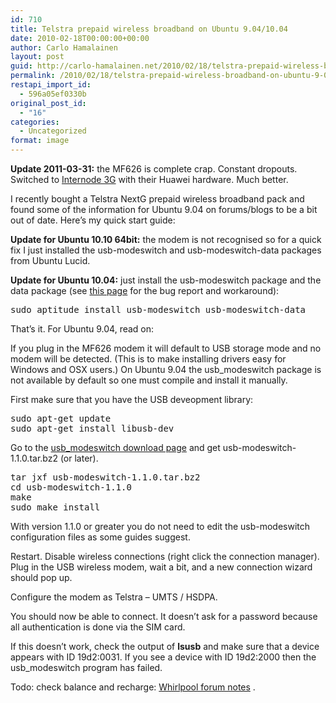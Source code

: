 ```yaml
---
id: 710
title: Telstra prepaid wireless broadband on Ubuntu 9.04/10.04
date: 2010-02-18T00:00:00+00:00
author: Carlo Hamalainen
layout: post
guid: http://carlo-hamalainen.net/2010/02/18/telstra-prepaid-wireless-broadband-on-ubuntu-9-0410-04/
permalink: /2010/02/18/telstra-prepaid-wireless-broadband-on-ubuntu-9-0410-04/
restapi_import_id:
  - 596a05ef0330b
original_post_id:
  - "16"
categories:
  - Uncategorized
format: image
---
```

**Update 2011-03-31:** the MF626 is complete crap. Constant dropouts. Switched to [Internode 3G](http://www.internode.on.net/residential/wireless_broadband/nodemobile_data/) with their Huawei hardware. Much better.

I recently bought a Telstra NextG prepaid wireless broadband pack and found some of the information for Ubuntu 9.04 on forums/blogs to be a bit out of date. Here&#8217;s my quick start guide:

**Update for Ubuntu 10.10 64bit:** the modem is not recognised so for a quick fix I just installed the usb-modeswitch and usb-modeswitch-data packages from Ubuntu Lucid.

**Update for Ubuntu 10.04:** just install the usb-modeswitch package and the data package (see [this page](https://bugs.launchpad.net/ubuntu/+source/linux/+bug/546728) for the bug report and workaround):

<pre>sudo aptitude install usb-modeswitch usb-modeswitch-data
</pre>

That&#8217;s it. For Ubuntu 9.04, read on:

If you plug in the MF626 modem it will default to USB storage mode and no modem will be detected. (This is to make installing drivers easy for Windows and OSX users.) On Ubuntu 9.04 the usb_modeswitch package is not available by default so one must compile and install it manually.

First make sure that you have the USB deveopment library:

<pre>sudo apt-get update
sudo apt-get install libusb-dev
</pre>

Go to the [usb_modeswitch download page](http://www.draisberghof.de/usb_modeswitch/#download) and get usb-modeswitch-1.1.0.tar.bz2 (or later).

<pre>tar jxf usb-modeswitch-1.1.0.tar.bz2
cd usb-modeswitch-1.1.0
make
sudo make install
</pre>

With version 1.1.0 or greater you do not need to edit the usb-modeswitch configuration files as some guides suggest.

Restart. Disable wireless connections (right click the connection manager). Plug in the USB wireless modem, wait a bit, and a new connection wizard should pop up.

Configure the modem as Telstra &#8211; UMTS / HSDPA.

You should now be able to connect. It doesn&#8217;t ask for a password because all authentication is done via the SIM card.

If this doesn&#8217;t work, check the output of **lsusb** and make sure that a device appears with ID 19d2:0031. If you see a device with ID 19d2:2000 then the usb_modeswitch program has failed.

Todo: check balance and recharge: [Whirlpool forum notes](http://forums.whirlpool.net.au/forum-replies.cfm?t=1072789&r=17344691#r17344691) .